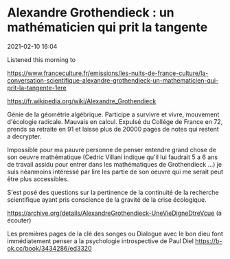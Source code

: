 

# Alexandre Grothendieck : un mathématicien qui prit la tangente

2021-02-10 16:04

Listened this morning to 

https://www.franceculture.fr/emissions/les-nuits-de-france-culture/la-conversation-scientifique-alexandre-grothendieck-un-mathematicien-qui-prit-la-tangente-1ere

https://fr.wikipedia.org/wiki/Alexandre_Grothendieck


Génie de la géométrie algébrique.
Participe a survivre et vivre, mouvement d'écologie radicale.
Mauvais en calcul. 
Expulsé du Collége de France en 72, prends sa retraite en 91 et laisse plus de 20000 pages de notes qui restent a decrypter.

Impossible pour ma pauvre personne de penser entendre grand chose de son oeuvre mathématique (Cedric Villani indique qu'il lui faudrait 5 a 6 ans de travail assidu pour entrer dans les mathématiques de Grothendieck ...) je suis néanmoins intéressé par lire les partie de  son oeuvre qui me serait peut être plus accessibles.

S'est posé des questions sur la pertinence de la continuité de la recherche scientifique ayant pris conscience de la gravité de la crise écologique.

https://archive.org/details/AlexandreGrothendieck-UneVieDigneDtreVcue (a écouter)


Les premières pages de la clé des songes ou Dialogue avec le bon dieu font immédiatement penser a la psychologie introspective de Paul Diel
https://b-ok.cc/book/3434286/ed3320



